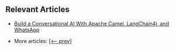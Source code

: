 ## Relevant Articles

-  [Build a Conversational AI With Apache Camel, LangChain4j, and WhatsApp](https://www.baeldung.com/spring-conversational-ai-langchain4j-ollama-wa)

- More articles: [[<-- prev]](/spring-boot-modules/spring-boot-3-2)
